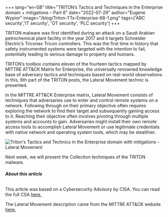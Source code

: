 +++
lang="en-GB"
title="TRITON’s Tactics and Techniques in the Enterprise domain + mitigations – Part 6"
date="2022-07-29"
author="Eugene Wypior"
image="/blog/Triton-TTs-Enterprise-68-1.png"
tags=['ABC security','IT security', 'OT security', 'PLC security']
+++

TRITON malware was first identified during an attack on a Saudi Arabian petrochemical plant facility in the year 2017 and it targets Schneider Electric’s Triconex Tricon controllers. This was the first time in history that safety instrumented systems were targeted with the intention to fail, potentially leading to serious damage to property and humans.

TRITON’s toolbox contains eleven of the fourteen tactics mapped by MITTRE ATT&CK Matrix for Enterprise, the universally renowned knowledge base of adversary tactics and techniques based on real-world observations. In this, 6th part of the TRITON posts, the Lateral Movement technic is presented.

In the MITTRE ATT&CK Enterprise matrix, Lateral Movement consists of techniques that adversaries use to enter and control remote systems on a network. Following through on their primary objective often requires exploring the network to find their target and subsequently gaining access to it. Reaching their objective often involves pivoting through multiple systems and accounts to gain. Adversaries might install their own remote access tools to accomplish Lateral Movement or use legitimate credentials with native network and operating system tools, which may be stealthier.

![Triton's Tactics and Technics in the Enterprise domain with mitigations  - Lateral Movement](/blog/TRITON-ENT_6.png)

Next week, we will present the Collection techniques of the TRITON malware.

###### **About this article**

This article was based on a Cybersecurity Advisory by CISA. You can read the full CSA [here.](https://www.cisa.gov/uscert/ncas/alerts/aa22-083a)

The Lateral Movement description came from the MITTRE ATT&CK website [here.](https://attack.mitre.org/tactics/TA0008/)
